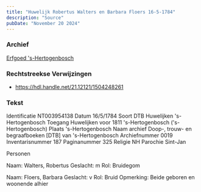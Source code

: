 ```yaml
---
title: "Huwelijk Robertus Walters en Barbara Floers 16-5-1784"
description: "Source"
pubDate: "November 20 2024"
---
```


### Archief
[Erfgoed 's-Hertogenbosch](https://www.erfgoedshertogenbosch.nl/)

### Rechtstreekse Verwijzingen
- https://hdl.handle.net/21.12121/1504248261

### Tekst
Identificatie NT003954138
Datum 16/5/1784
Soort DTB Huwelijken 's-Hertogenbosch
Toegang Huwelijken voor 1811 's-Hertogenbosch ('s-Hertogenbosch)
Plaats 's-Hertogenbosch
Naam archief Doop-, trouw- en begraafboeken [DTB] van 's-Hertogenbosch
Archiefnummer 0019
Inventarisnummer 187
Paginanummer 325
Religie NH
Parochie Sint-Jan

Personen  

Naam:  Walters, Robertus
Geslacht:  m
Rol:  Bruidegom

Naam:  Floers, Barbara
Geslacht:  v
Rol:  Bruid
Opmerking:  Beide geboren en woonende alhier
